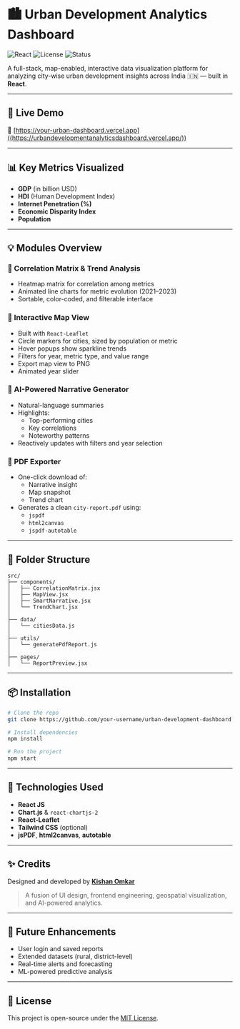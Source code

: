 
# 🏙️ Urban Development Analytics Dashboard

![React](https://img.shields.io/badge/Made%20with-React-61DAFB?logo=react)
![License](https://img.shields.io/badge/License-MIT-blue.svg)
![Status](https://img.shields.io/badge/Status-In%20Development-yellow)

A full-stack, map-enabled, interactive data visualization platform for analyzing city-wise urban development insights across India 🇮🇳 — built in **React**.

---

## 🚀 Live Demo

🔗 [https://your-urban-dashboard.vercel.app]((https://urbandevelopmentanalyticsdashboard.vercel.app/))

---

## 📊 Key Metrics Visualized

- **GDP** (in billion USD)  
- **HDI** (Human Development Index)  
- **Internet Penetration (%)**  
- **Economic Disparity Index**  
- **Population**

---

## 💡 Modules Overview

### 🔹 Correlation Matrix & Trend Analysis
- Heatmap matrix for correlation among metrics
- Animated line charts for metric evolution (2021–2023)
- Sortable, color-coded, and filterable interface

### 🔹 Interactive Map View
- Built with `React-Leaflet`
- Circle markers for cities, sized by population or metric
- Hover popups show sparkline trends
- Filters for year, metric type, and value range
- Export map view to PNG
- Animated year slider

### 🔹 AI-Powered Narrative Generator
- Natural-language summaries
- Highlights:
  - Top-performing cities
  - Key correlations
  - Noteworthy patterns
- Reactively updates with filters and year selection

### 🔹 PDF Exporter
- One-click download of:
  - Narrative insight
  - Map snapshot
  - Trend chart
- Generates a clean `city-report.pdf` using:
  - `jspdf`
  - `html2canvas`
  - `jspdf-autotable`

---

## 📁 Folder Structure

```
src/
├── components/
│   ├── CorrelationMatrix.jsx
│   ├── MapView.jsx
│   ├── SmartNarrative.jsx
│   └── TrendChart.jsx
│
├── data/
│   └── citiesData.js
│
├── utils/
│   └── generatePdfReport.js
│
├── pages/
│   └── ReportPreview.jsx
```

---

## 📦 Installation

```bash
# Clone the repo
git clone https://github.com/your-username/urban-development-dashboard

# Install dependencies
npm install

# Run the project
npm start
```

---

## 🧠 Technologies Used

- **React JS**
- **Chart.js** & `react-chartjs-2`
- **React-Leaflet**
- **Tailwind CSS** (optional)
- **jsPDF**, **html2canvas**, **autotable**

---

## ✨ Credits

Designed and developed by **[Kishan Omkar](https://www.linkedin.com/in/kishan-omkar-022226314/)**  
> A fusion of UI design, frontend engineering, geospatial visualization, and AI-powered analytics.

---

## 📌 Future Enhancements

- User login and saved reports
- Extended datasets (rural, district-level)
- Real-time alerts and forecasting
- ML-powered predictive analysis

---

## 📝 License

This project is open-source under the [MIT License](LICENSE).
